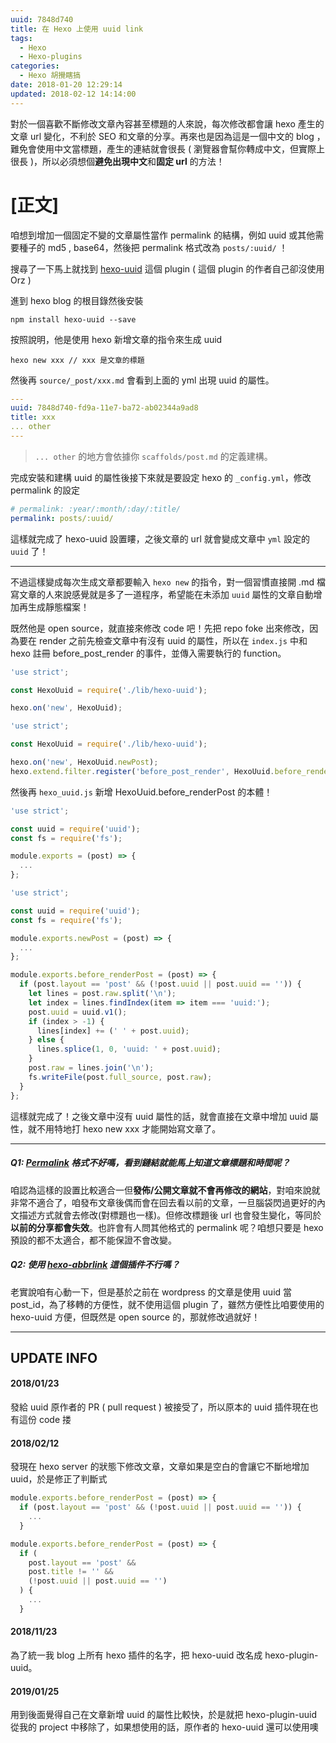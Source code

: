 ```yaml
---
uuid: 7848d740
title: 在 Hexo 上使用 uuid link
tags:
  - Hexo
  - Hexo-plugins
categories:
  - Hexo 胡攪瞎搞
date: 2018-01-20 12:29:14
updated: 2018-02-12 14:14:00
---
```


對於一個喜歡不斷修改文章內容甚至標題的人來說，每次修改都會讓 hexo 產生的文章 url 變化，不利於 SEO 和文章的分享。再來也是因為這是一個中文的 blog ，難免會使用中文當標題，產生的連結就會很長 ( 瀏覽器會幫你轉成中文，但實際上很長 )，所以必須想個**避免出現中文**和**固定 url** 的方法！
<!--more-->

# [正文]

咱想到增加一個固定不變的文章屬性當作 permalink 的結構，例如 uuid 或其他需要種子的 md5 , base64，然後把 permalink 格式改為 `posts/:uuid/` ！


搜尋了一下馬上就找到 [hexo-uuid](https://chekun.me/post/hexo-uuid) 這個 plugin ( 這個 plugin 的作者自己卻沒使用 Orz )

進到 hexo blog 的根目錄然後安裝

```shell
npm install hexo-uuid --save
```

按照說明，他是使用 hexo 新增文章的指令來生成 uuid

```shell
hexo new xxx // xxx 是文章的標題
```

然後再 `source/_post/xxx.md` 會看到上面的 yml 出現 uuid 的屬性。

```yml
---
uuid: 7848d740-fd9a-11e7-ba72-ab02344a9ad8
title: xxx
... other
---
```
> `... other` 的地方會依據你 `scaffolds/post.md` 的定義建構。

完成安裝和建構 uuid 的屬性後接下來就是要設定 hexo 的 `_config.yml`，修改 permalink 的設定

```yml
# permalink: :year/:month/:day/:title/
permalink: posts/:uuid/
```

這樣就完成了 hexo-uuid 設置瞜，之後文章的 url 就會變成文章中 `yml` 設定的 `uuid` 了！

---

不過這樣變成每次生成文章都要輸入 `hexo new` 的指令，對一個習慣直接開 .md 檔寫文章的人來說感覺就是多了一道程序，希望能在未添加 `uuid` 屬性的文章自動增加再生成靜態檔案！

既然他是 open source，就直接來修改 code 吧！先把 repo foke 出來修改，因為要在 render 之前先檢查文章中有沒有 uuid 的屬性，所以在 `index.js` 中和 hexo 註冊 before_post_render 的事件，並傳入需要執行的 function。

```js index.js before
'use strict';

const HexoUuid = require('./lib/hexo-uuid');

hexo.on('new', HexoUuid);
```

```js index.js after
'use strict';

const HexoUuid = require('./lib/hexo-uuid');

hexo.on('new', HexoUuid.newPost);
hexo.extend.filter.register('before_post_render', HexoUuid.before_renderPost);
```

然後再 `hexo_uuid.js` 新增 HexoUuid.before_renderPost 的本體！

```js hexo-uuid.js before
'use strict';

const uuid = require('uuid');
const fs = require('fs');

module.exports = (post) => {
  ...
};
```

```js hexo-uuid.js after
'use strict';

const uuid = require('uuid');
const fs = require('fs');

module.exports.newPost = (post) => {
  ...
};

module.exports.before_renderPost = (post) => {
  if (post.layout == 'post' && (!post.uuid || post.uuid == '')) {
    let lines = post.raw.split('\n');
    let index = lines.findIndex(item => item === 'uuid:');
    post.uuid = uuid.v1();
    if (index > -1) {
      lines[index] += (' ' + post.uuid);
    } else {
      lines.splice(1, 0, 'uuid: ' + post.uuid);
    }
    post.raw = lines.join('\n');
    fs.writeFile(post.full_source, post.raw);
  }
};
```

這樣就完成了！之後文章中沒有 uuid 屬性的話，就會直接在文章中增加 uuid 屬性，就不用特地打 hexo new xxx 才能開始寫文章了。

---

##### Q1: [Permalink](https://hexo.io/zh-tw/docs/permalinks.html) 格式不好嗎，看到鏈結就能馬上知道文章標題和時間呢？

咱認為這樣的設置比較適合一但**發佈/公開文章就不會再修改的網站**，對咱來說就非常不適合了，咱發布文章後偶而會在回去看以前的文章，一旦腦袋閃過更好的內文描述方式就會去修改(對標題也一樣)。但修改標題後 url 也會發生變化，等同於**以前的分享都會失效**。也許會有人問其他格式的 permalink 呢？咱想只要是 hexo 預設的都不太適合，都不能保證不會改變。

##### Q2: 使用 [hexo-abbrlink](https://post.zz173.com/detail/hexo-abbrlink.html) 這個插件不行嗎？
老實說咱有心動一下，但是基於之前在 wordpress 的文章是使用 uuid 當 post_id，為了移轉的方便性，就不使用這個 plugin 了，雖然方便性比咱要使用的 hexo-uuid 方便，但既然是 open source 的，那就修改過就好！

---

## UPDATE INFO

#### 2018/01/23

發給 uuid 原作者的 PR ( pull request ) 被接受了，所以原本的 uuid 插件現在也有這份 code 搂
#### 2018/02/12

發現在 hexo server 的狀態下修改文章，文章如果是空白的會讓它不斷地增加 uuid，於是修正了判斷式

```js hexo-uuid.js defore
module.exports.before_renderPost = (post) => {
  if (post.layout == 'post' && (!post.uuid || post.uuid == '')) {
    ...
  }
```
```js hexo-uuid.js after
module.exports.before_renderPost = (post) => {
  if (
    post.layout == 'post' &&
    post.title != '' &&
    (!post.uuid || post.uuid == '')
  ) {
    ...
  }
```

#### 2018/11/23

為了統一我 blog 上所有 hexo 插件的名字，把 hexo-uuid 改名成 hexo-plugin-uuid。

#### 2019/01/25

用到後面覺得自己在文章新增 uuid 的屬性比較快，於是就把 hexo-plugin-uuid 從我的 project 中移除了，如果想使用的話，原作者的 hexo-uuid 還可以使用噢
